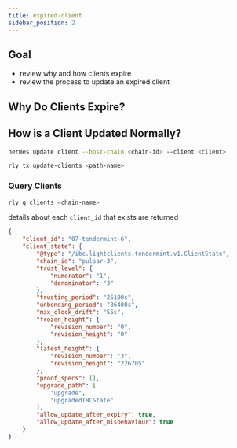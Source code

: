 ```yaml
---
title: expired-client
sidebar_position: 2
---
```


## Goal

- review why and how clients expire
- review the process to update an expired client


## Why Do Clients Expire?

## How is a Client Updated Normally?

<Container>
<Tabs>

<TabItem value="hermes" label="hermes">

```sh
hermes update client --host-chain <chain-id> --client <client>
```



</TabItem>

<TabItem value="rly" label="rly">

```sh
rly tx update-clients <path-name>
```

</TabItem>
</Tabs>
</Container>

### Query Clients 

<Container>
<Tabs>
<TabItem value="hermes" label="hermes">

</TabItem>
<TabItem value="rly" label="rly">

```sh
rly q clients <chain-name>
```
</TabItem>
</Tabs>
</Container>

details about each `client_id` that exists are returned

```json
{
    "client_id": "07-tendermint-6",
    "client_state": {
        "@type": "/ibc.lightclients.tendermint.v1.ClientState",
        "chain_id": "pulsar-3",
        "trust_level": {
            "numerator": "1",
            "denominator": "3"
        },
        "trusting_period": "25100s",
        "unbonding_period": "86400s",
        "max_clock_drift": "55s",
        "frozen_height": {
            "revision_number": "0",
            "revision_height": "0"
        },
        "latest_height": {
            "revision_number": "3",
            "revision_height": "226705"
        },
        "proof_specs": [],
        "upgrade_path": [
            "upgrade",
            "upgradedIBCState"
        ],
        "allow_update_after_expiry": true,
        "allow_update_after_misbehaviour": true
    }
}
```
